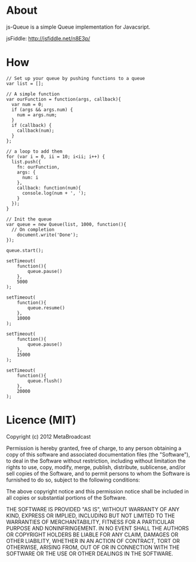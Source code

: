 About
==

js-Queue is a simple Queue implementation for Javacsript.

jsFiddle: http://jsfiddle.net/n8E3p/

How
==

    // Set up your queue by pushing functions to a queue
    var list = [];
    
    // A simple function
    var ourFunction = function(args, callback){
      var num = 0;
      if (args && args.num) {
        num = args.num;
      }
      if (callback) {
        callback(num);
      }
    };
    
    // a loop to add them
    for (var i = 0, ii = 10; i<ii; i++) {
      list.push({
        fn: ourFunction,
        args: {
          num: i
        },
        callback: function(num){
          console.log(num + ', ');
        }
      });
    }

    // Init the queue
    var queue = new Queue(list, 1000, function(){
      // On completion
        document.write('Done');
    });

    queue.start();

    setTimeout(
        function(){
            queue.pause()
        },
        5000
    );

    setTimeout(
        function(){
            queue.resume()
        },
        10000
    );

    setTimeout(
        function(){
            queue.pause()
        },
        15000
    );

    setTimeout(
        function(){
            queue.flush()
        },
        20000
    );​


Licence (MIT)
==

Copyright (c) 2012 MetaBroadcast

Permission is hereby granted, free of charge, to any person obtaining a copy of this software and associated documentation files (the "Software"), to deal in the Software without restriction, including without limitation the rights to use, copy, modify, merge, publish, distribute, sublicense, and/or sell copies of the Software, and to permit persons to whom the Software is furnished to do so, subject to the following conditions:

The above copyright notice and this permission notice shall be included in all copies or substantial portions of the Software.

THE SOFTWARE IS PROVIDED "AS IS", WITHOUT WARRANTY OF ANY KIND, EXPRESS OR IMPLIED, INCLUDING BUT NOT LIMITED TO THE WARRANTIES OF MERCHANTABILITY, FITNESS FOR A PARTICULAR PURPOSE AND NONINFRINGEMENT. IN NO EVENT SHALL THE AUTHORS OR COPYRIGHT HOLDERS BE LIABLE FOR ANY CLAIM, DAMAGES OR OTHER LIABILITY, WHETHER IN AN ACTION OF CONTRACT, TORT OR OTHERWISE, ARISING FROM, OUT OF OR IN CONNECTION WITH THE SOFTWARE OR THE USE OR OTHER DEALINGS IN THE SOFTWARE.